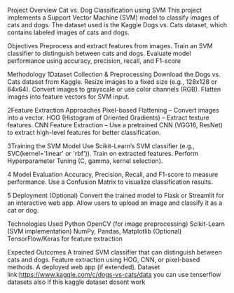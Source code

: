 Project Overview
Cat vs. Dog Classification using SVM
This project implements a Support Vector Machine (SVM) model to classify images of cats and dogs. The dataset used is the Kaggle Dogs vs. Cats dataset, which contains labeled images of cats and dogs.

Objectives
Preprocess and extract features from images.
Train an SVM classifier to distinguish between cats and dogs.
Evaluate model performance using accuracy, precision, recall, and F1-score

Methodology
1Dataset Collection & Preprocessing
Download the Dogs vs. Cats dataset from Kaggle.
Resize images to a fixed size (e.g., 128x128 or 64x64).
Convert images to grayscale or use color channels (RGB).
Flatten images into feature vectors for SVM input.

2️Feature Extraction Approaches
Pixel-based Flattening – Convert images into a vector.
HOG (Histogram of Oriented Gradients) – Extract texture features.
CNN Feature Extraction – Use a pretrained CNN (VGG16, ResNet) to extract high-level features for better classification.

3️Training the SVM Model
Use Scikit-Learn’s SVM classifier (e.g., SVC(kernel='linear' or 'rbf')).
Train on extracted features.
Perform Hyperparameter Tuning (C, gamma, kernel selection).

4️ Model Evaluation
Accuracy, Precision, Recall, and F1-score to measure performance.
Use a Confusion Matrix to visualize classification results.

5️ Deployment (Optional)
Convert the trained model to Flask or Streamlit for an interactive web app.
Allow users to upload an image and classify it as a cat or dog.

Technologies Used
Python
OpenCV (for image preprocessing)
Scikit-Learn (SVM implementation)
NumPy, Pandas, Matplotlib
(Optional) TensorFlow/Keras for feature extraction

Expected Outcomes
A trained SVM classifier that can distinguish between cats and dogs.
Feature extraction using HOG, CNN, or pixel-based methods.
A deployed web app (if extended).
Dataset link:https://www.kaggle.com/c/dogs-vs-cats/data 
you can use tenserflow datasets also if this kaggle dataset dosent work
